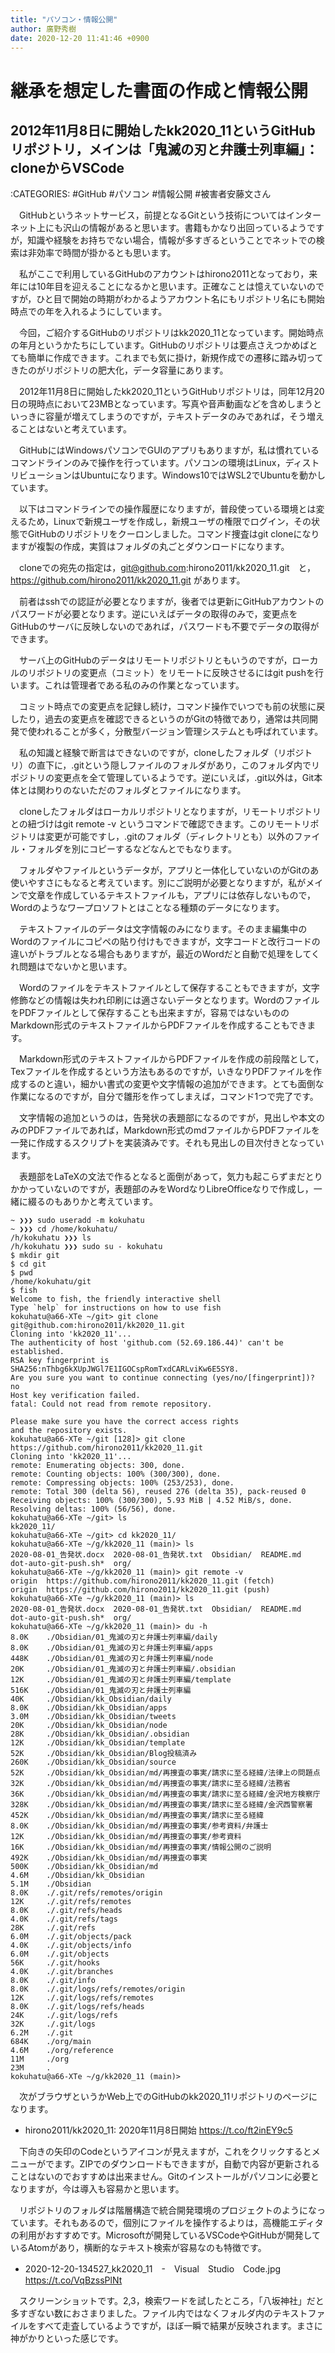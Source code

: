 ```yaml
---
title: "パソコン・情報公開"
author: 廣野秀樹
date: 2020-12-20 11:41:46 +0900
---
```


# 継承を想定した書面の作成と情報公開

## 2012年11月8日に開始したkk2020_11というGitHubリポジトリ，メインは「鬼滅の刃と弁護士列車編」：cloneからVSCode

:CATEGORIES: #GitHub #パソコン #情報公開 #被害者安藤文さん

　GitHubというネットサービス，前提となるGitという技術についてはインターネット上にも沢山の情報があると思います。書籍もかなり出回っているようですが，知識や経験をお持ちでない場合，情報が多すぎるということでネットでの検索は非効率で時間が掛かるとも思います。

　私がここで利用しているGitHubのアカウントはhirono2011となっており，来年には10年目を迎えることになるかと思います。正確なことは憶えていないのですが，ひと目で開始の時期がわかるようアカウント名にもリポジトリ名にも開始時点での年を入れるようにしています。

　今回，ご紹介するGitHubのリポジトリはkk2020_11となっています。開始時点の年月というかたちにしています。GitHubのリポジトリは要点さえつかめばとても簡単に作成できます。これまでも気に掛け，新規作成での遷移に踏み切ってきたのがリポジトリの肥大化，データ容量にあります。

　2012年11月8日に開始したkk2020_11というGitHubリポジトリは，同年12月20日の現時点において23MBとなっています。写真や音声動画などを含めしまうといっきに容量が増えてしまうのですが，テキストデータのみであれば，そう増えることはないと考えています。

　GitHubにはWindowsパソコンでGUIのアプリもありますが，私は慣れているコマンドラインのみで操作を行っています。パソコンの環境はLinux，ディストリビューションはUbuntuになります。Windows10ではWSL2でUbuntuを動かしています。

　以下はコマンドラインでの操作履歴になりますが，普段使っている環境とは変えるため，Linuxで新規ユーザを作成し，新規ユーザの権限でログイン，その状態でGitHubのリポジトリをクーロンしました。コマンド捜査はgit cloneになりますが複製の作成，実質はフォルダの丸ごとダウンロードになります。

　cloneでの宛先の指定は，git@github.com:hirono2011/kk2020_11.git　と，https://github.com/hirono2011/kk2020_11.git があります。

　前者はsshでの認証が必要となりますが，後者では更新にGitHubアカウントのパスワードが必要となります。逆にいえばデータの取得のみで，変更点をGitHubのサーバに反映しないのであれば，パスワードも不要でデータの取得ができます。

　サーバ上のGitHubのデータはリモートリポジトリともいうのですが，ローカルのリポジトリの変更点（コミット）をリモートに反映させるにはgit pushを行います。これは管理者である私のみの作業となっています。

　コミット時点での変更点を記録し続け，コマンド操作でいつでも前の状態に戻したり，過去の変更点を確認できるというのがGitの特徴であり，通常は共同開発で使われることが多く，分散型バージョン管理システムとも呼ばれています。

　私の知識と経験で断言はできないのですが，cloneしたフォルダ（リポジトリ）の直下に，.gitという隠しファイルのフォルダがあり，このフォルダ内でリポジトリの変更点を全て管理しているようです。逆にいえば，.git以外は，Git本体とは関わりのないただのフォルダとファイルになります。

　cloneしたフォルダはローカルリポジトリとなりますが，リモートリポジトリとの紐づけはgit remote -v というコマンドで確認できます。このリモートリポジトリは変更が可能ですし，.gitのフォルダ（ディレクトリとも）以外のファイル・フォルダを別にコピーするなどなんとでもなります。

　フォルダやファイルというデータが，アプリと一体化していないのがGitのあ使いやすさにもなると考えています。別にご説明が必要となりますが，私がメインで文章を作成しているテキストファイルも，アプリには依存しないもので，Wordのようなワープロソフトとはことなる種類のデータになります。

　テキストファイルのデータは文字情報のみになります。そのまま編集中のWordのファイルにコピペの貼り付けもできますが，文字コードと改行コードの違いがトラブルとなる場合もありますが，最近のWordだと自動で処理をしてくれ問題はでないかと思います。

　Wordのファイルをテキストファイルとして保存することもできますが，文字修飾などの情報は失われ印刷には適さないデータとなります。WordのファイルをPDFファイルとして保存することも出来ますが，容易ではないもののMarkdown形式のテキストファイルからPDFファイルを作成することもできます。

　Markdown形式のテキストファイルからPDFファイルを作成の前段階として，Texファイルを作成するという方法もあるのですが，いきなりPDFファイルを作成するのと違い，細かい書式の変更や文字情報の追加ができます。とても面倒な作業になるのですが，自分で雛形を作ってしまえば，コマンド1つで完了です。

　文字情報の追加というのは，告発状の表題部になるのですが，見出しや本文のみのPDFファイルであれば，Markdown形式のmdファイルからPDFファイルを一発に作成するスクリプトを実装済みです。それも見出しの目次付きとなっています。

　表題部をLaTeXの文法で作るとなると面倒があって，気力も起こらずまだとりかかっていないのですが，表題部のみをWordなりLibreOfficeなりで作成し，一緒に綴るのもありかと考えています。

```
~ ❯❯❯ sudo useradd -m kokuhatu
~ ❯❯❯ cd /home/kokuhatu/
/h/kokuhatu ❯❯❯ ls
/h/kokuhatu ❯❯❯ sudo su - kokuhatu
$ mkdir git
$ cd git
$ pwd
/home/kokuhatu/git
$ fish
Welcome to fish, the friendly interactive shell
Type `help` for instructions on how to use fish
kokuhatu@a66-XTe ~/git> git clone git@github.com:hirono2011/kk2020_11.git
Cloning into 'kk2020_11'...
The authenticity of host 'github.com (52.69.186.44)' can't be established.
RSA key fingerprint is SHA256:nThbg6kXUpJWGl7E1IGOCspRomTxdCARLviKw6E5SY8.
Are you sure you want to continue connecting (yes/no/[fingerprint])? no
Host key verification failed.
fatal: Could not read from remote repository.

Please make sure you have the correct access rights
and the repository exists.
kokuhatu@a66-XTe ~/git [128]> git clone https://github.com/hirono2011/kk2020_11.git
Cloning into 'kk2020_11'...
remote: Enumerating objects: 300, done.
remote: Counting objects: 100% (300/300), done.
remote: Compressing objects: 100% (253/253), done.
remote: Total 300 (delta 56), reused 276 (delta 35), pack-reused 0
Receiving objects: 100% (300/300), 5.93 MiB | 4.52 MiB/s, done.
Resolving deltas: 100% (56/56), done.
kokuhatu@a66-XTe ~/git> ls
kk2020_11/
kokuhatu@a66-XTe ~/git> cd kk2020_11/
kokuhatu@a66-XTe ~/g/kk2020_11 (main)> ls
2020-08-01_告発状.docx  2020-08-01_告発状.txt  Obsidian/  README.md  dot-auto-git-push.sh*  org/
kokuhatu@a66-XTe ~/g/kk2020_11 (main)> git remote -v
origin  https://github.com/hirono2011/kk2020_11.git (fetch)
origin  https://github.com/hirono2011/kk2020_11.git (push)
kokuhatu@a66-XTe ~/g/kk2020_11 (main)> ls
2020-08-01_告発状.docx  2020-08-01_告発状.txt  Obsidian/  README.md  dot-auto-git-push.sh*  org/
kokuhatu@a66-XTe ~/g/kk2020_11 (main)> du -h
8.0K    ./Obsidian/01_鬼滅の刃と弁護士列車編/daily
8.0K    ./Obsidian/01_鬼滅の刃と弁護士列車編/apps
448K    ./Obsidian/01_鬼滅の刃と弁護士列車編/node
20K     ./Obsidian/01_鬼滅の刃と弁護士列車編/.obsidian
12K     ./Obsidian/01_鬼滅の刃と弁護士列車編/template
516K    ./Obsidian/01_鬼滅の刃と弁護士列車編
40K     ./Obsidian/kk_Obsidian/daily
8.0K    ./Obsidian/kk_Obsidian/apps
3.0M    ./Obsidian/kk_Obsidian/tweets
20K     ./Obsidian/kk_Obsidian/node
28K     ./Obsidian/kk_Obsidian/.obsidian
12K     ./Obsidian/kk_Obsidian/template
52K     ./Obsidian/kk_Obsidian/Blog投稿済み
260K    ./Obsidian/kk_Obsidian/source
52K     ./Obsidian/kk_Obsidian/md/再捜査の事実/請求に至る経緯/法律上の問題点
32K     ./Obsidian/kk_Obsidian/md/再捜査の事実/請求に至る経緯/法務省
36K     ./Obsidian/kk_Obsidian/md/再捜査の事実/請求に至る経緯/金沢地方検察庁
328K    ./Obsidian/kk_Obsidian/md/再捜査の事実/請求に至る経緯/金沢西警察署
452K    ./Obsidian/kk_Obsidian/md/再捜査の事実/請求に至る経緯
8.0K    ./Obsidian/kk_Obsidian/md/再捜査の事実/参考資料/弁護士
12K     ./Obsidian/kk_Obsidian/md/再捜査の事実/参考資料
16K     ./Obsidian/kk_Obsidian/md/再捜査の事実/情報公開のご説明
492K    ./Obsidian/kk_Obsidian/md/再捜査の事実
500K    ./Obsidian/kk_Obsidian/md
4.6M    ./Obsidian/kk_Obsidian
5.1M    ./Obsidian
8.0K    ./.git/refs/remotes/origin
12K     ./.git/refs/remotes
8.0K    ./.git/refs/heads
4.0K    ./.git/refs/tags
28K     ./.git/refs
6.0M    ./.git/objects/pack
4.0K    ./.git/objects/info
6.0M    ./.git/objects
56K     ./.git/hooks
4.0K    ./.git/branches
8.0K    ./.git/info
8.0K    ./.git/logs/refs/remotes/origin
12K     ./.git/logs/refs/remotes
8.0K    ./.git/logs/refs/heads
24K     ./.git/logs/refs
32K     ./.git/logs
6.2M    ./.git
684K    ./org/main
4.6M    ./org/reference
11M     ./org
23M     .
kokuhatu@a66-XTe ~/g/kk2020_11 (main)> 

```

　次がブラウザというかWeb上でのGitHubのkk2020_11リポジトリのページになります。

- hirono2011/kk2020_11: 2020年11月8日開始 https://t.co/ft2inEY9c5

　下向きの矢印のCodeというアイコンが見えますが，これをクリックするとメニューがでます。ZIPでのダウンロードもできますが，自動で内容が更新されることはないのでおすすめは出来ません。Gitのインストールがパソコンに必要となりますが，今は導入も容易かと思います。

　リポジトリのフォルダは階層構造で統合開発環境のプロジェクトのようになっています。それもあるので，個別にファイルを操作するよりは，高機能エディタの利用がおすすめです。Microsoftが開発しているVSCodeやGitHubが開発しているAtomがあり，横断的なテキスト検索が容易なのも特徴です。

- 2020-12-20-134527_kk2020_11　-　Visual　Studio　Code.jpg https://t.co/VqBzssPlNt

　スクリーンショットです。2,3，検索ワードを試したところ，「八坂神社」だと多すぎない数におさまりました。ファイル内ではなくフォルダ内のテキストファイルをすべて走査しているようですが，ほぼ一瞬で結果が反映されます。まさに神がかりといった感じです。

## 

